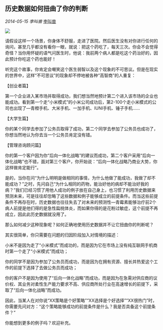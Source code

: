 ## 历史数据如何扭曲了你的判断

*2014-05-15* *李叫兽* [李叫兽](https://mp.weixin.qq.com/s?__biz=MzA5NTMxOTczOA==&mid=200108734&idx=1&sn=b2fda4de3c1ac9ee03c568cb31d20cdb&scene=21&key=f001b101bcd9dcb60b39dfabcc6067ef73c874177ae44223f6713e840efe1f89f8250f03d0807fe23b4f04d01b5c4c2b1743654be6529c480d6df0add475e5f75a6c2df2ec8dee6049cdea85f136aa80&ascene=7&uin=MjQwNzMxODYwNQ%3D%3D&devicetype=Windows+8&version=6203005d&pass_ticket=xOhI1VQDG%2FzwbhWgqYvgjLhswwNIUGjt8DUL4fp00EDxCVadhAwYny0MJ9B2H%2Fmr&winzoom=1.125##)

![](http://mmbiz.qpic.cn/mmbiz/As7mscS0UOCNS5ibP9k6OZSu9IX0b0CZTaKdEnJs7Lvxe8VAm2EM57YkpBO8RlXqAL5HX2h247mDh7TKG2hQPRg/0?tp=webp&wxfrom=5)

请假设这样一个场景，你身体不舒服，走进了医院。然后医生没有对你进行任何的询问，甚至几乎都没有看你一眼，就说：把这个药吃了，每天三次。你会不会觉得奇怪？当你用怀疑的语气问医生时，他说：我前两个病人都是吃这个药治好的，因此预计你吃这个药也能好！

听完这个故事，你肯定会嘲笑这个医生弱智以及这个现象的不可思议。但是在现实的世界中，这样“不可思议”的现象却不停地被各种“高智商”的人重复：

【创业者篇】

第一个企业进入某市场并取得成功，我们想当然地预计第二个进入该市场的企业也能成功。看到第一个走“小米模式”的小米公司成功后，第2-100个走小米模式的公司也出现了—青橙手机、大米手机、一加手机、IUNI手机、锤子手机……

【大学生篇】

你的某个同学去参加了公务员取得了成功，第二个同学去参加了公务员也成功了，你想当然地认为你去当一个公务员肯定没有错。

【管理咨询顾问篇】

你的第一个客户因为你“后向一体化战略”的建议而成功，第二个客户采用“后向一体化战略”也不错，面对第三个客户，你开始说：“后向一体化战略乃商业大势，你这样做肯定能行”。

是的，当你在问“为什么明明是做相同的事情，为什么他做了能成功，我做了却不能成功？”之时，先问自己“为什么相同的药物，能治好他的病却不能治好我的病？”我们已经习惯了用他人成功的例子放在自己身上，也习惯了利用历史数据来预测未来，可是往往却忽略了这些数据和例子能够成立的前提条件。而当这些前提条件不再存在时，历史数据也往往失去了对未来的预测性—青霉素能够治疗前2个病人前提是他们得的是急性扁桃体炎，而如果你得的是花粉过敏症，这个前提不再成立，因此此历史数据就没用了。

那么如何减少这种现象呢？如何正确地使用历史数据并不让它扭曲你的判断呢？

其实很简单，你只需要在问题的归因阶段加入对情境的描述：

小米不是因为走了“小米模式”而成功的，而是因为它在市场上没有纯互联网手机商时第一个走了“小米模式”而成功；

你的同学不是因为参加了公务员而成功，而是因为在拥有资源、擅长并热爱这个工作的前提下选择了去做公务员而成功；

你的客户不是因为使用了“后向一体化战略”而成功，而是因为在急需对供应商的议价权、其业务对柔性生产能力要求不高、供应商所处行业在高速增长的前提下，采取了“后向一体化战略”而成功。

因此，当某人在对你说“XX策略是个好策略”“XX选择是个好选择”“XX很热门”时，你需要先问对方：“这个策略能够成功的前提条件是什么？我是否具备这个前提条件？”

你能想到更多的例子吗？欢迎补充。